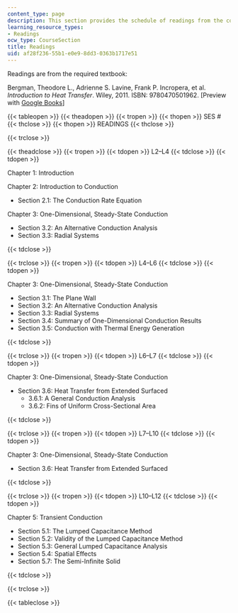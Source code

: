 ```yaml
---
content_type: page
description: This section provides the schedule of readings from the course textbook.
learning_resource_types:
- Readings
ocw_type: CourseSection
title: Readings
uid: af28f236-55b1-e0e9-8dd3-0363b1717e51
---
```


Readings are from the required textbook:

Bergman, Theodore L., Adrienne S. Lavine, Frank P. Incropera, et al. _Introduction to Heat Transfer_. Wiley, 2011. ISBN: 9780470501962. \[Preview with [Google Books](http://books.google.com/books?id=YBaNaLurTD4C&pg=PAfrontcover)\]

{{< tableopen >}}
{{< theadopen >}}
{{< tropen >}}
{{< thopen >}}
SES #
{{< thclose >}}
{{< thopen >}}
READINGS
{{< thclose >}}

{{< trclose >}}

{{< theadclose >}}
{{< tropen >}}
{{< tdopen >}}
L2–L4
{{< tdclose >}}
{{< tdopen >}}


Chapter 1: Introduction

Chapter 2: Introduction to Conduction

*   Section 2.1: The Conduction Rate Equation

Chapter 3: One-Dimensional, Steady-State Conduction

*   Section 3.2: An Alternative Conduction Analysis
*   Section 3.3: Radial Systems


{{< tdclose >}}

{{< trclose >}}
{{< tropen >}}
{{< tdopen >}}
L4–L6
{{< tdclose >}}
{{< tdopen >}}


Chapter 3: One-Dimensional, Steady-State Conduction

*   Section 3.1: The Plane Wall
*   Section 3.2: An Alternative Conduction Analysis
*   Section 3.3: Radial Systems
*   Section 3.4: Summary of One-Dimensional Conduction Results
*   Section 3.5: Conduction with Thermal Energy Generation


{{< tdclose >}}

{{< trclose >}}
{{< tropen >}}
{{< tdopen >}}
L6–L7
{{< tdclose >}}
{{< tdopen >}}


Chapter 3: One-Dimensional, Steady-State Conduction

*   Section 3.6: Heat Transfer from Extended Surfaced
    *   3.6.1: A General Conduction Analysis
    *   3.6.2: Fins of Uniform Cross-Sectional Area


{{< tdclose >}}

{{< trclose >}}
{{< tropen >}}
{{< tdopen >}}
L7–L10
{{< tdclose >}}
{{< tdopen >}}


Chapter 3: One-Dimensional, Steady-State Conduction

*   Section 3.6: Heat Transfer from Extended Surfaced


{{< tdclose >}}

{{< trclose >}}
{{< tropen >}}
{{< tdopen >}}
L10–L12
{{< tdclose >}}
{{< tdopen >}}


Chapter 5: Transient Conduction

*   Section 5.1: The Lumped Capacitance Method
*   Section 5.2: Validity of the Lumped Capacitance Method
*   Section 5.3: General Lumped Capacitance Analysis
*   Section 5.4: Spatial Effects
*   Section 5.7: The Semi-Infinite Solid


{{< tdclose >}}

{{< trclose >}}

{{< tableclose >}}